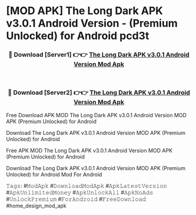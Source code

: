# [MOD APK] The Long Dark APK v3.0.1 Android Version - (Premium Unlocked) for Android pcd3t



<div align="center">
<h3>🔴 Download [Server1] 👉👉 <a href="https://momento.my/?title=The_Long_Dark_APK_v3.0.1_Android_Version">The Long Dark APK v3.0.1 Android Version Mod Apk</a></h3><br>

<h3>🔴 Download [Server2] 👉👉 <a href="https://momento.my/?title=The_Long_Dark_APK_v3.0.1_Android_Version">The Long Dark APK v3.0.1 Android Version Mod Apk</a></h3>
</div>



Free Download APK MOD The Long Dark APK v3.0.1 Android Version MOD APK (Premium Unlocked) for Android

Download The Long Dark APK v3.0.1 Android Version MOD APK (Premium Unlocked) for Android

Free APK MOD The Long Dark APK v3.0.1 Android Version MOD APK (Premium Unlocked) for Android

Download The Long Dark APK v3.0.1 Android Version MOD APK (Premium Unlocked) for Android Mod For Android

𝚃𝚊𝚐𝚜: #𝙼𝚘𝚍𝙰𝚙𝚔 #𝙳𝚘𝚠𝚗𝚕𝚘𝚊𝚍𝙼𝚘𝚍𝙰𝚙𝚔 #𝙰𝚙𝚔𝙻𝚊𝚝𝚎𝚜𝚝𝚅𝚎𝚛𝚜𝚒𝚘𝚗 #𝙰𝚙𝚔𝚄𝚗𝚕𝚒𝚖𝚒𝚝𝚎𝚍𝙼𝚘𝚗𝚎𝚢 #𝙰𝚙𝚔𝚄𝚗𝚕𝚘𝚌𝚔𝙰𝚕𝚕 #𝙰𝚙𝚔𝙽𝚘𝙰𝚍𝚜 #𝚄𝚗𝚕𝚘𝚌𝚔𝙿𝚛𝚎𝚖𝚒𝚞𝚖 #𝙵𝚘𝚛𝙰𝚗𝚍𝚛𝚘𝚒𝚍 #𝙵𝚛𝚎𝚎𝙳𝚘𝚠𝚗𝚕𝚘𝚊𝚍 #home_design_mod_apk
